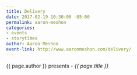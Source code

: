```yaml
---
title: Delivery
date: 2017-02-19 10:30:00 -05:00
permalink: aaron-meshon
categories:
- events
- storytimes
author: Aaron Meshon
event-link: http://www.aaronmeshon.com/delivery/
---
```


{{ page.author }} presents - *{{ page.title }}*
